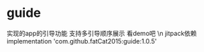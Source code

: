 # guide
实现的app的引导功能 支持多引导顺序展示
看demo吧 
\n
jitpack依赖 implementation 'com.github.fatCat2015:guide:1.0.5'
